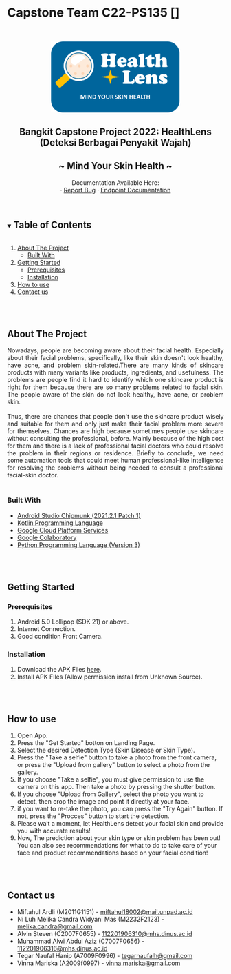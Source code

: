 # Capstone Team C22-PS135 []
<!--
*** Thanks for checking out the Best-README-Template. If you have a suggestion
*** that would make this better, please fork the repo and create a pull request
*** or simply open an issue with the tag "enhancement".
*** Thanks again! Now go create something AMAZING! :D
***
***
***
*** To avoid retyping too much info. Search and replace for the following:
*** github_username, repo_name, twitter_handle, email, project_title, project_description
-->

<!-- PROJECT SHIELDS -->
<!--
*** I'm using markdown "reference style" links for readability.
*** Reference links are enclosed in brackets [ ] instead of parentheses ( ).
*** See the bottom of this document for the declaration of the reference variables
*** for contributors-URL, forks-URL, etc. This is an optional, concise syntax you may use.
*** https://www.markdownguide.org/basic-syntax/#reference-style-links
-->
<!-- [![Contributors][contributors-shield]][contributors-url]
[![Forks][forks-shield]][forks-url]
[![Stargazers][stars-shield]][stars-url]
[![Issues][issues-shield]][issues-url]
[![MIT License][license-shield]][license-url]
[![LinkedIn][linkedin-shield]][linkedin-url] -->

<!-- PROJECT LOGO -->
<br/>
<p align="center">
  <a href="https://github.com/TegarNH/Capstone-Project-C22-PS135">
    <img src="MD/Design/logo-motto.png" alt="Logo" width="300">
  </a>
  
  <h2 align="center">Bangkit Capstone Project 2022: HealthLens (Deteksi Berbagai Penyakit Wajah)</h2>
  <h2 align="center">~ Mind Your Skin Health ~</h2>

  <p align="center">
    Documentation Available Here:
    <br />
    ·
    <a href="https://github.com/TegarNH/Capstone-Project-C22-PS135/issues">Report Bug</a>
    ·
    <a href="">Endpoint Documentation</a>
  </p>
</p>
<br/>


<!-- TABLE OF CONTENTS -->
<details open="open">
  <summary><h2 style="display: inline-block">Table of Contents</h2></summary>
  <ol>
    <li>
      <a href="#about-the-project">About The Project</a>
      <ul>
        <li><a href="#built-with">Built With</a></li>
      </ul>
    </li>
    <li>
      <a href="#getting-started">Getting Started</a>
      <ul>
        <li><a href="#prerequisites">Prerequisites</a></li>
        <li><a href="#installation">Installation</a></li>
      </ul>
    </li>
    <li><a href="#usage">How to use</a></li>
    <li><a href="#contact">Contact us</a></li>
  </ol>
</details>
<br/>
<br/>


## About The Project
<div style="text-align: justify">Nowadays, people are becoming aware about their facial health. Especially about their facial problems, specifically, like their skin doesn't look healthy, have acne, and problem skin-related.There are many kinds of skincare products with many variants like products, ingredients, and usefulness. The problems are people find it hard to identify which one skincare product is right for them because there are so many problems related to facial skin. The people aware of the skin do not look healthy, have acne, or problem skin.<br/><br/>
Thus, there are chances that people don't use the skincare product wisely and suitable for them and only just make their facial problem more severe for themselves. Chances are high because sometimes people use skincare without consulting the professional, before. Mainly because of the high cost for them and  there is a lack of professional facial doctors who could resolve the problem in their regions or residence. Briefly to conclude, we need some automation tools that could meet human professional-like intelligence for resolving the problems without being needed to consult a professional facial-skin doctor.
</div>
<br/>

### Built With
* [Android Studio Chipmunk (2021.2.1 Patch 1)](https://developer.android.com/studio)
* [Kotlin Programming Language](https://kotlinlang.org/)
* [Google Cloud Platform Services](https://cloud.google.com/gcp)
* [Google Colaboratory](https://research.google.com/colaboratory/)
* [Python Programming Language (Version 3)](https://www.python.org/)
<br/>
<br/>


## Getting Started
### Prerequisites
1. Android 5.0 Lollipop (SDK 21) or above.
2. Internet Connection.
3. Good condition Front Camera.

### Installation
1. Download the APK Files [here](https://drive.google.com/file/d/1OdWTDYbW6O70uuBJVOS22GHq0XsITwgA/view?usp=sharing).
2. Install APK FIles (Allow permission install from Unknown Source).
<br/>
<br/>


## How to use
1. Open App.
2. Press the "Get Started" botton on Landing Page.
3. Select the desired Detection Type (Skin Disease or Skin Type).
3. Press the "Take a selfie" button to take a photo from the front camera, or press the "Upload from gallery" button to select a photo from the gallery.
4. If you choose "Take a selfie", you must give permission to use the camera on this app. Then take a photo by pressing the shutter button.
5. If you choose "Upload from Gallery", select the photo you want to detect, then crop the image and point it directly at your face.
6. if you want to re-take the photo, you can press the "Try Again" button. If not, press the "Procces" button to start the detection.
7. Please wait a moment, let HealthLens detect your facial skin and provide you with accurate results!
8. Now, The prediction about your skin type or skin problem has been out! You can also see recommendations for what to do to take care of your face and product recommendations based on your facial condition!
<br/>
<br/>


## Contact us
* Miftahul Ardli (M2011G1151) - [miftahul18002@mail.unpad.ac.id](mailto:miftahul18002@mail.unpad.ac.id)
* Ni Luh Melika Candra Widyani Mas (M2232F2123) - [melika.candra@gmail.com](mailto:melika.candra@gmail.com)
* Alvin Steven (C2007F0655) - [112201906310@mhs.dinus.ac.id](mailto:112201906310@mhs.dinus.ac.id)
* Muhammad Alwi Abdul Aziz (C7007F0656) - [112201906316@mhs.dinus.ac.id](mailto:112201906316@mhs.dinus.ac.id)
* Tegar Naufal Hanip (A7009F0996) - [tegarnaufalh@gmail.com](mailto:tegarnaufalh@gmail.com)
* Vinna Mariska (A2009f0997) - [vinna.mariska@gmail.com](mailto:vinna.mariska@gmail.com)
